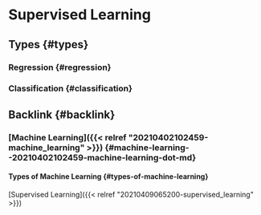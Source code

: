 # Supervised Learning


## Types {#types}


### Regression {#regression}


### Classification {#classification}


## Backlink {#backlink}


### [Machine Learning]({{< relref "20210402102459-machine_learning" >}}) {#machine-learning--20210402102459-machine-learning-dot-md}


#### Types of Machine Learning {#types-of-machine-learning}

[Supervised Learning]({{< relref "20210409065200-supervised_learning" >}})
